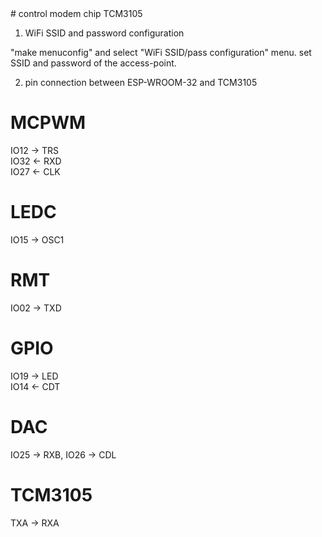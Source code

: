 <html>
<body>
# control modem chip TCM3105

1. WiFi SSID and password configuration

"make menuconfig" and select "WiFi SSID/pass configuration" menu.
set SSID and password of the access-point.

2. pin connection between ESP-WROOM-32 and TCM3105

# MCPWM
IO12 -> TRS <br>
IO32 <- RXD <br>
IO27 <- CLK

# LEDC
IO15 -> OSC1

# RMT
IO02 -> TXD

# GPIO
IO19 -> LED <br>
IO14 <- CDT

# DAC
IO25 -> RXB,
IO26 -> CDL

# TCM3105
TXA -> RXA
</body>
</html>
